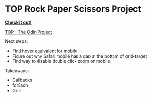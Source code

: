 <h1>TOP Rock Paper Scissors Project</h1>

**[Check it out!](https://el-pea.github.io/rock-paper-scissors/)**

[TOP - The Odin Project](https://www.theodinproject.com/faq)

Next steps:</br>
* Find hover equivalent for mobile
* Figure out why Safari mobile has a gap at the bottom of grid-target
* Find way to disable double click zoom on mobile

Takeaways:</br>
* Callbacks
* forEach
* Grid
